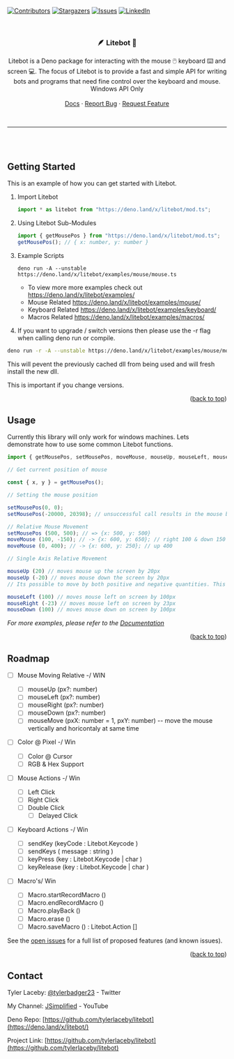 <div id="top"></div>

[![Contributors][contributors-shield]][contributors-url]
[![Stargazers][stars-shield]][stars-url]
[![Issues][issues-shield]][issues-url]
[![LinkedIn][linkedin-shield]][linkedin-url]

<!-- PROJECT LOGO -->
<br />
<div align="center">
<h3 align="center"> 🪶 Litebot 🤖</h3>

  <p align="center">
    Litebot is a Deno package for interacting with the mouse 🖱️ keyboard ⌨️ and screen 💻. The
    focus of Litebot is to provide a fast and simple API for writing bots and programs that need
    fine control over the keyboard and mouse. Windows API Only
    <br />
    <br />
    <a target="_blank" href="https://doc.deno.land/https://deno.land/x/litebot/mod.ts">Docs</a>
    ·
    <a target="_blank" href="https://github.com/tylerlaceby/litebot/issues">Report Bug</a>
    ·
    <a target="_blank" href="https://github.com/tylerlaceby/litebot/issues">Request Feature</a>
  </p>
</div>

<br/>
<hr/>
<br/>
<br/>

<!-- GETTING STARTED -->

## Getting Started

This is an example of how you can get started with Litebot.

1. Import Litebot

   ```ts
   import * as litebot from "https://deno.land/x/litebot/mod.ts";
   ```

2. Using Litebot Sub-Modules
   ```ts
   import { getMousePos } from "https://deno.land/x/litebot/mod.ts";
   getMousePos(); // { x: number, y: number }
   ```
3. Example Scripts

   ```
   deno run -A --unstable https://deno.land/x/litebot/examples/mouse/mouse.ts
   ```

   - To view more more examples check out https://deno.land/x/litebot/examples/
   - Mouse Related https://deno.land/x/litebot/examples/mouse/
   - Keyboard Related https://deno.land/x/litebot/examples/keyboard/
   - Macros Related https://deno.land/x/litebot/examples/macros/

4. If you want to upgrade / switch versions then please use the -r flag when calling deno run or compile.

```bash
deno run -r -A --unstable https://deno.land/x/litebot/examples/mouse/mouse.ts
```

This will pevent the previously cached dll from being used and will fresh install the new dll.

This is important if you change versions.

<p align="right">(<a href="#top">back to top</a>)</p>

<!-- USAGE EXAMPLES -->

## Usage

Currently this library will only work for windows machines.
Lets demonstrate how to use some common Litebot functions.

```ts
import { getMousePos, setMousePos, moveMouse, mouseUp, mouseLeft, mouseDown, mouseRight } from "https://deno.land/x/litebot/mod.ts";

// Get current position of mouse

const { x, y } = getMousePos();

// Setting the mouse position

setMousePos(0, 0);
setMousePos(-20000, 20398); // unsuccessful call results in the mouse being at the endge of the screen on the x and y

// Relative Mouse Movement
setMousePos (500, 500); // => {x: 500, y: 500}
moveMouse (100, -150); // -> {x: 600, y: 650}; // right 100 & down 150
moveMouse (0, 400); // -> {x: 600, y: 250}; // up 400

// Single Axis Relative Movement

mouseUp (20) // moves mouse up the screen by 20px
mouseUp (-20) // moves mouse down the screen by 20px
// Its possible to move by both positive and negative quantities. This simply inverts the direction again.

mouseLeft (100) // moves mouse left on screen by 100px
mouseRight (-23) // moves mouse left on screen by 23px
mouseDown (100) // moves mouse down on screen by 100px

```

_For more examples, please refer to the [Documentation](https://doc.deno.land/https://deno.land/x/litebot/mod.ts)_

<p align="right">(<a href="#top">back to top</a>)</p>

<!-- ROADMAP -->

## Roadmap

- [ ] Mouse Moving Relative -/ WIN

  - [ ] mouseUp (px?: number)
  - [ ] mouseLeft (px?: number)
  - [ ] mouseRight (px?: number)
  - [ ] mouseDown (px?: number)
  - [ ] mouseMove (pxX: number = 1, pxY: number) -- move the mouse vertically and horicontaly at same time

- [ ] Color @ Pixel -/ Win
  - [ ] Color @ Cursor
  - [ ] RGB & Hex Support
- [ ] Mouse Actions -/ Win

  - [ ] Left Click
  - [ ] Right Click
  - [ ] Double Click
    - [ ] Delayed Click

- [ ] Keyboard Actions -/ Win
  - [ ] sendKey (keyCode : Litebot.Keycode )
  - [ ] sendKeys ( message : string )
  - [ ] keyPress (key : Litebot.Keycode | char )
  - [ ] keyRelease (key : Litebot.Keycode | char )
- [ ] Macro's/ Win
  - [ ] Macro.startRecordMacro ()
  - [ ] Macro.endRecordMacro ()
  - [ ] Macro.playBack ()
  - [ ] Macro.erase ()
  - [ ] Macro.saveMacro () : Litebot.Action []

See the [open issues](https://github.com/tylerlaceby/litebot/issues) for a full list of proposed features (and known issues).

<p align="right">(<a href="#top">back to top</a>)</p>

<!-- CONTACT -->

## Contact

Tyler Laceby: [@tylerbadger23](https://twitter.com/tylerbadger23) - Twitter

My Channel: [JSimplified](https://www.youtube.com/c/JSimplified) - YouTube

Deno Repo: [https://github.com/tylerlaceby/litebot](https://deno.land/x/litebot/)

Project Link: [https://github.com/tylerlaceby/litebot](https://github.com/tylerlaceby/litebot)

<!-- MARKDOWN LINKS & IMAGES -->
<!-- https://www.markdownguide.org/basic-syntax/#reference-style-links -->

[contributors-shield]: https://img.shields.io/github/contributors/tylerlaceby/litebot.svg?style=for-the-badge
[contributors-url]: https://github.com/tylerlaceby/litebot/graphs/contributors
[forks-shield]: https://img.shields.io/github/forks/tylerlaceby/litebot.svg?style=for-the-badge
[forks-url]: https://github.com/tylerlaceby/litebot/network/members
[stars-shield]: https://img.shields.io/github/stars/tylerlaceby/litebot.svg?style=for-the-badge
[stars-url]: https://github.com/tylerlaceby/litebot/stargazers
[issues-shield]: https://img.shields.io/github/issues/tylerlaceby/litebot.svg?style=for-the-badge
[issues-url]: https://github.com/tylerlaceby/litebot/issues
[license-shield]: https://img.shields.io/github/license/tylerlaceby/litebot.svg?style=for-the-badge
[license-url]: https://github.com/tylerlaceby/litebot/blob/master/LICENSE.txt
[linkedin-shield]: https://img.shields.io/badge/-LinkedIn-black.svg?style=for-the-badge&logo=linkedin&colorB=555
[linkedin-url]: https://linkedin.com/in/tyler-laceby-b94b27157

